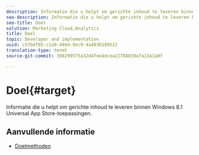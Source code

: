 ```yaml
---
description: Informatie die u helpt om gerichte inhoud te leveren binnen Windows 8.1 Universal App Store-toepassingen.
seo-description: Informatie die u helpt om gerichte inhoud te leveren binnen Windows 8.1 Universal App Store-toepassingen.
seo-title: Doel
solution: Marketing Cloud,Analytics
title: Doel
topic: Developer and implementation
uuid: c57bdf85-c1a9-446d-9ec9-4a483b189522
translation-type: tm+mt
source-git-commit: 398299575a32d4fee4dcea22788839afa13a1a0f

---
```



# Doel{#target}

Informatie die u helpt om gerichte inhoud te leveren binnen Windows 8.1 Universal App Store-toepassingen.

## Aanvullende informatie

+ [Doelmethoden](/help/windows-appstore/target/target-methods.md)
